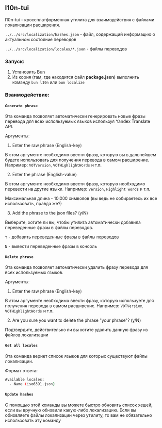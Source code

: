 ## l10n-tui

l10n-tui - кроссплатформенная утилита для взаимодействия с файлами локализации расширения.

`../../src/localization/hashes.json` - файл, содержащий информацию о актуальном состояние переводов

`../../src/localization/locales/*.json` - файлы переводов

### Запуск:

1. Установить [Bun](https://bun.sh)
2. Из корня (там, где находится файл **package.json**) выполнить команду `bun l10n` или `bun localize`

### Взаимодействие:

#### `Generate phrase`

Эта команда позволяет автоматически генерировать новые фразы перевода для всех используемых языков используя Yandex Translate API.

Аргументы:

1. Enter the raw phrase (English-key)

В этом аргументе необходимо ввести фразу, которую вы в дальнейшем будете использовать для получения перевода в самом расширение. Например: `VOTVersion`, `VOTHighlightWords` и т.п.

2. Enter the phrase (English-value)

В этом аргументе необходимо ввести фразу, которую необходимо перевести на другие языки. Например: `Version`, `Highlight words` и т.п.

Максимальная длина - 10.000 символов (вы ведь не собираетесь их все использовать, правда же?)

3. Add the phrase to the json files? (y/N)

Выберите, хотите ли вы, чтобы утилита автоматически добавила переведенные фразы в файлы переводов.

`Y` - добавить переведенные фразы в файлы переводов

`N` - вывести переведенные фразы в консоль

#### `Delete phrase`

Эта команда позволяет автоматически удалить фразу перевода для всех используемых языков.

Аргументы:

1. Enter the raw phrase (English-key)

В этом аргументе необходимо ввести фразу, которую используете для получения перевода в самом расширение. Например: `VOTVersion`, `VOTHighlightWords` и т.п.

2. Are you sure you want to delete the phrase "your phrase"? (y/N)

Подтвердите, действительно ли вы хотите удалить данную фразу из файлов локализации

#### `Get all locales`

Эта команда вернет список языков для которых существуют файлы локализации.

Формат ответа:

```bash
Available locales:
  - Name (iso6391.json)
```

#### `Update hashes`

С помощью этой команды вы можете быстро обновить список хешей, если вы вручную обновили какую-либо локализацию. Если вы обновляете файлы локализации через утилиту, то вам не обязательно использовать эту команду

<!-- TODO (?): сделать взаимодействие с яндекс переводчиком отдельной библиотекой -->
<!-- TODO: Переписать импорты, используя ESM синтакcис, как только он [будет добавлен](https://github.com/enquirer/enquirer/issues/439) в enquirer -->
